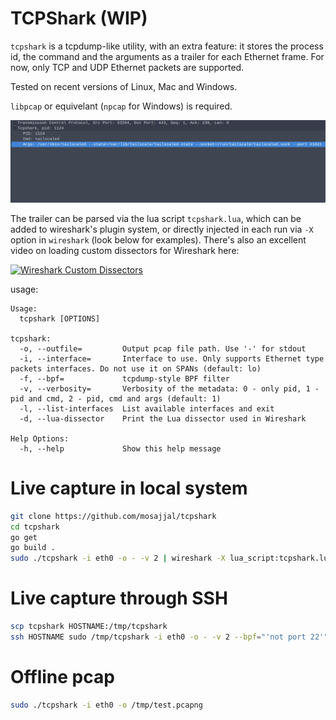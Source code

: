 # TCPShark (WIP)

`tcpshark` is a tcpdump-like utility, with an extra feature: it stores the process id, the command and the arguments as a trailer for each Ethernet frame. For now, only TCP and UDP Ethernet packets are supported.

Tested on recent versions of Linux, Mac and Windows. 

`libpcap` or equivelant (`npcap` for Windows) is required. 


![tcpshark](static/wireshark-shot.png)

The trailer can be parsed via the lua script `tcpshark.lua`, which can be added to wireshark's plugin system, or directly injected in each run via `-X` option in `wireshark` (look below for examples). There's also an excellent video on loading custom dissectors for Wireshark here:

[![Wireshark Custom Dissectors](https://img.youtube.com/vi/xK2MPhUL2XY/0.jpg)](https://www.youtube.com/watch?v=xK2MPhUL2XY)

usage:

```
Usage:
  tcpshark [OPTIONS]

tcpshark:
  -o, --outfile=         Output pcap file path. Use '-' for stdout
  -i, --interface=       Interface to use. Only supports Ethernet type packets interfaces. Do not use it on SPANs (default: lo)
  -f, --bpf=             tcpdump-style BPF filter
  -v, --verbosity=       Verbosity of the metadata: 0 - only pid, 1 - pid and cmd, 2 - pid, cmd and args (default: 1)
  -l, --list-interfaces  List available interfaces and exit
  -d, --lua-dissector    Print the Lua dissector used in Wireshark

Help Options:
  -h, --help             Show this help message

```

# Live capture in local system

```sh
git clone https://github.com/mosajjal/tcpshark
cd tcpshark
go get
go build .
sudo ./tcpshark -i eth0 -o - -v 2 | wireshark -X lua_script:tcpshark.lua -Y tcpshark -k -i -
```


# Live capture through SSH

```sh
scp tcpshark HOSTNAME:/tmp/tcpshark
ssh HOSTNAME sudo /tmp/tcpshark -i eth0 -o - -v 2 --bpf="'not port 22'" | wireshark -X lua_script:tcpshark.lua -Y tcpshark -k -i -
```

# Offline pcap

```sh
sudo ./tcpshark -i eth0 -o /tmp/test.pcapng
```
